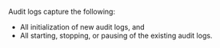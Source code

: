 Audit logs capture the following:

- All initialization of new audit logs, and
- All starting, stopping, or pausing of the existing audit logs.